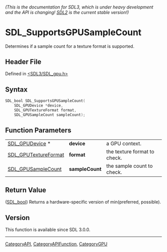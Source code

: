 ###### (This is the documentation for SDL3, which is under heavy development and the API is changing! [SDL2](https://wiki.libsdl.org/SDL2/) is the current stable version!)
# SDL_SupportsGPUSampleCount

Determines if a sample count for a texture format is supported.

## Header File

Defined in [<SDL3/SDL_gpu.h>](https://github.com/libsdl-org/SDL/blob/main/include/SDL3/SDL_gpu.h)

## Syntax

```c
SDL_bool SDL_SupportsGPUSampleCount(
    SDL_GPUDevice *device,
    SDL_GPUTextureFormat format,
    SDL_GPUSampleCount sampleCount);
```

## Function Parameters

|                                              |                 |                              |
| -------------------------------------------- | --------------- | ---------------------------- |
| [SDL_GPUDevice](SDL_GPUDevice) *             | **device**      | a GPU context.               |
| [SDL_GPUTextureFormat](SDL_GPUTextureFormat) | **format**      | the texture format to check. |
| [SDL_GPUSampleCount](SDL_GPUSampleCount)     | **sampleCount** | the sample count to check.   |

## Return Value

([SDL_bool](SDL_bool)) Returns a hardware-specific version of
min(preferred, possible).

## Version

This function is available since SDL 3.0.0.

----
[CategoryAPI](CategoryAPI), [CategoryAPIFunction](CategoryAPIFunction), [CategoryGPU](CategoryGPU)

